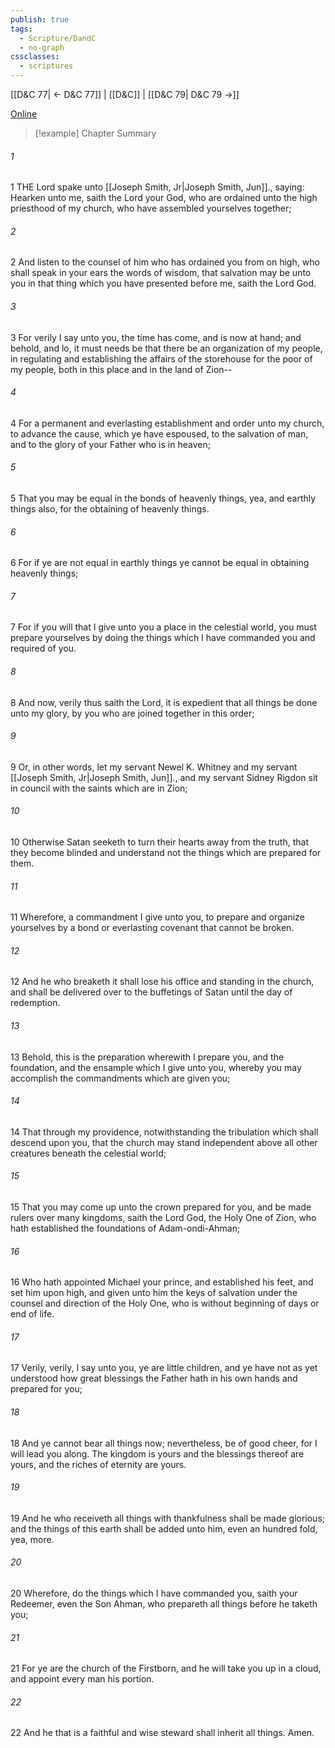 ```yaml
---
publish: true
tags:
  - Scripture/DandC
  - no-graph
cssclasses:
  - scriptures
---
```

[[D&C 77| ← D&C 77]] | [[D&C]] | [[D&C 79| D&C 79 →]]

[Online](https://churchofjesuschrist.org/study/scriptures/dc-testament/dc/78?lang=eng)

>[!example] Chapter Summary
>
###### 1
1 THE Lord spake unto [[Joseph Smith, Jr|Joseph Smith, Jun]]., saying: Hearken unto me, saith the Lord your God, who are ordained unto the high priesthood of my church, who have assembled yourselves together;
###### 2
2 And listen to the counsel of him who has ordained you from on high, who shall speak in your ears the words of wisdom, that salvation may be unto you in that thing which you have presented before me, saith the Lord God.
###### 3
3 For verily I say unto you, the time has come, and is now at hand; and behold, and lo, it must needs be that there be an organization of my people, in regulating and establishing the affairs of the storehouse for the poor of my people, both in this place and in the land of Zion--
###### 4
4 For a permanent and everlasting establishment and order unto my church, to advance the cause, which ye have espoused, to the salvation of man, and to the glory of your Father who is in heaven;
###### 5
5 That you may be equal in the bonds of heavenly things, yea, and earthly things also, for the obtaining of heavenly things.
###### 6
6 For if ye are not equal in earthly things ye cannot be equal in obtaining heavenly things;
###### 7
7 For if you will that I give unto you a place in the celestial world, you must prepare yourselves by doing the things which I have commanded you and required of you.
###### 8
8 And now, verily thus saith the Lord, it is expedient that all things be done unto my glory, by you who are joined together in this order;
###### 9
9 Or, in other words, let my servant Newel K. Whitney and my servant [[Joseph Smith, Jr|Joseph Smith, Jun]]., and my servant Sidney Rigdon sit in council with the saints which are in Zion;
###### 10
10 Otherwise Satan seeketh to turn their hearts away from the truth, that they become blinded and understand not the things which are prepared for them.
###### 11
11 Wherefore, a commandment I give unto you, to prepare and organize yourselves by a bond or everlasting covenant that cannot be broken.
###### 12
12 And he who breaketh it shall lose his office and standing in the church, and shall be delivered over to the buffetings of Satan until the day of redemption.
###### 13
13 Behold, this is the preparation wherewith I prepare you, and the foundation, and the ensample which I give unto you, whereby you may accomplish the commandments which are given you;
###### 14
14 That through my providence, notwithstanding the tribulation which shall descend upon you, that the church may stand independent above all other creatures beneath the celestial world;
###### 15
15 That you may come up unto the crown prepared for you, and be made rulers over many kingdoms, saith the Lord God, the Holy One of Zion, who hath established the foundations of Adam-ondi-Ahman;
###### 16
16 Who hath appointed Michael your prince, and established his feet, and set him upon high, and given unto him the keys of salvation under the counsel and direction of the Holy One, who is without beginning of days or end of life.
###### 17
17 Verily, verily, I say unto you, ye are little children, and ye have not as yet understood how great blessings the Father hath in his own hands and prepared for you;
###### 18
18 And ye cannot bear all things now; nevertheless, be of good cheer, for I will lead you along. The kingdom is yours and the blessings thereof are yours, and the riches of eternity are yours.
###### 19
19 And he who receiveth all things with thankfulness shall be made glorious; and the things of this earth shall be added unto him, even an hundred fold, yea, more.
###### 20
20 Wherefore, do the things which I have commanded you, saith your Redeemer, even the Son Ahman, who prepareth all things before he taketh you;
###### 21
21 For ye are the church of the Firstborn, and he will take you up in a cloud, and appoint every man his portion.
###### 22
22 And he that is a faithful and wise steward shall inherit all things. Amen.




